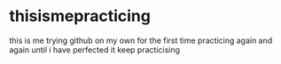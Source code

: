 # thisismepracticing
this is me trying github on my own for the first time
practicing again and again 
until i have perfected it
keep practicising
